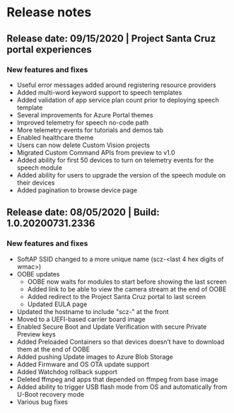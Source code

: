 # Release notes

## Release date: 09/15/2020 | Project Santa Cruz portal experiences

### New features and fixes
- Useful error messages added around registering resource providers
- Added multi-word keyword support to speech templates
- Added validation of app service plan count prior to deploying speech template
- Several improvements for Azure Portal themes
- Improved telemetry for speech no-code path
- More telemetry events for tutorials and demos tab
- Enabled healthcare theme
- Users can now delete Custom Vision projects
- Migrated Custom Command APIs from preview to v1.0
- Added ability for first 50 devices to turn on telemetry events for the speech module
- Added ability for users to upgrade the version of the speech module on their devices
- Added pagination to browse device page


## Release date: 08/05/2020 | Build: 1.0.20200731.2336

### New features and fixes
- SoftAP SSID changed to a more unique name (scz-<last 4 hex digits of wmac>)
- OOBE updates
	- OOBE now waits for modules to start before showing the last screen
	- Added link to be able to view the camera stream at the end of OOBE
	- Added redirect to the Project Santa Cruz portal to last screen
	- Updated EULA page
- Updated the hostname to include "scz-" at the front
- Moved to a UEFI-based carrier board image
- Enabled Secure Boot and Update Verification with secure Private Preview keys
- Added Preloaded Containers so that devices doesn’t have to download them at the end of OOBE
- Added pushing Update images to Azure Blob Storage
- Added Firmware and OS OTA update support
- Added Watchdog rollback support
- Deleted ffmpeg and apps that depended on ffmpeg from base image
- Added ability to trigger USB flash mode from OS and automatically from U-Boot recovery mode
- Various bug fixes
